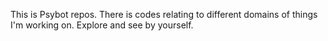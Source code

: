 This is Psybot repos. There is codes relating to different domains of things I'm working on. Explore and see by yourself.
